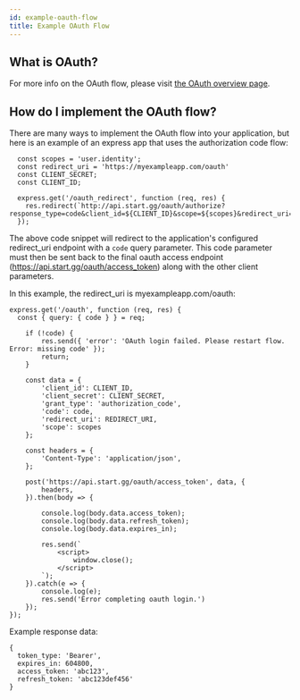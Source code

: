 ```yaml
---
id: example-oauth-flow
title: Example OAuth Flow
---
```


## What is OAuth?

For more info on the OAuth flow, please visit [the OAuth overview page](/docs/oauth/oauth-overview).

## How do I implement the OAuth flow?

There are many ways to implement the OAuth flow into your application, but here is an example of an express app that uses the authorization code flow:

```
  const scopes = 'user.identity';
  const redirect_uri = 'https://myexampleapp.com/oauth'
  const CLIENT_SECRET;
  const CLIENT_ID;

  express.get('/oauth_redirect', function (req, res) {
    res.redirect(`http://api.start.gg/oauth/authorize?response_type=code&client_id=${CLIENT_ID}&scope=${scopes}&redirect_uri=&client_secret=${CLIENT_SECRET}`)
  });
```

The above code snippet will redirect to the application's configured redirect_uri endpoint with a `code` query parameter. This code parameter must then be sent back to the final oauth access endpoint (https://api.start.gg/oauth/access_token) along with the other client parameters.

In this example, the redirect_uri is myexampleapp.com/oauth:


```
express.get('/oauth', function (req, res) {
  const { query: { code } } = req;

	if (!code) {
		res.send({ 'error': 'OAuth login failed. Please restart flow. Error: missing code' });
		return;
	}

	const data = {
		'client_id': CLIENT_ID,
		'client_secret': CLIENT_SECRET,
		'grant_type': 'authorization_code',
		'code': code,
		'redirect_uri': REDIRECT_URI,
		'scope': scopes
	};

	const headers = {
		'Content-Type': 'application/json',
	};

	post('https://api.start.gg/oauth/access_token', data, {
		headers,
	}).then(body => {

		console.log(body.data.access_token);
		console.log(body.data.refresh_token);
		console.log(body.data.expires_in);

		res.send(`
			<script>
				window.close();
			</script>
		`);
	}).catch(e => {
		console.log(e);
		res.send('Error completing oauth login.')
	});
});
```

Example response data:

```
{
  token_type: 'Bearer',
  expires_in: 604800,
  access_token: 'abc123',
  refresh_token: 'abc123def456'
}

```
